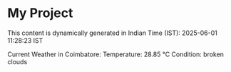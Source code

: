 # My Project

This content is dynamically generated in Indian Time (IST): 2025-06-01 11:28:23 IST


Current Weather in Coimbatore:
Temperature: 28.85 °C
Condition: broken clouds
